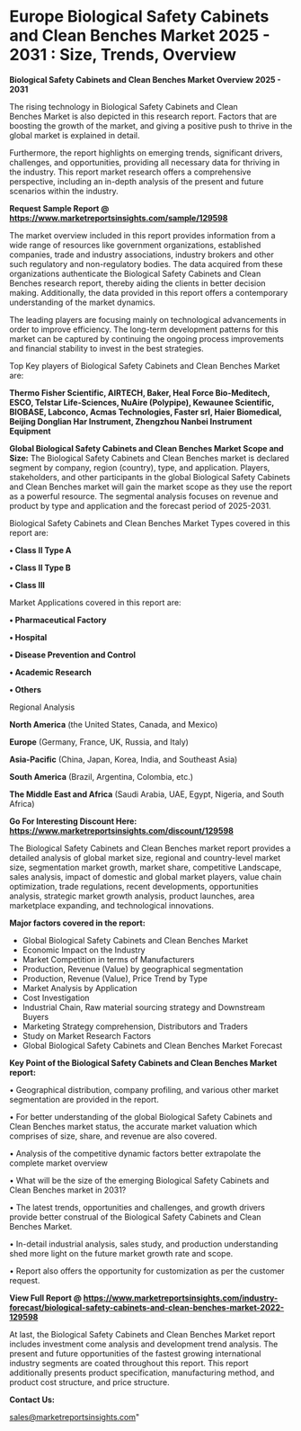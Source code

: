 # Europe Biological Safety Cabinets and Clean Benches Market 2025 - 2031 : Size, Trends, Overview

<Strong> Biological Safety Cabinets and Clean Benches Market Overview 2025 - 2031</strong>

The rising technology in Biological Safety Cabinets and Clean Benches Market is also depicted in this research report. Factors that are boosting the growth of the market, and giving a positive push to thrive in the global market is explained in detail.

Furthermore, the report highlights on emerging trends, significant drivers, challenges, and opportunities, providing all necessary data for thriving in the industry. This report market research offers a comprehensive perspective, including an in-depth analysis of the present and future scenarios within the industry.

<strong>Request Sample Report @ <a href=https://www.marketreportsinsights.com/sample/129598>https://www.marketreportsinsights.com/sample/129598</a></strong>

The market overview included in this report provides information from a wide range of resources like government organizations, established companies, trade and industry associations, industry brokers and other such regulatory and non-regulatory bodies. The data acquired from these organizations authenticate the Biological Safety Cabinets and Clean Benches research report, thereby aiding the clients in better decision making. Additionally, the data provided in this report offers a contemporary understanding of the market dynamics.

The leading players are focusing mainly on technological advancements in order to improve efficiency. The long-term development patterns for this market can be captured by continuing the ongoing process improvements and financial stability to invest in the best strategies.

Top Key players of Biological Safety Cabinets and Clean Benches Market are:

<strong>Thermo Fisher Scientific, AIRTECH, Baker, Heal Force Bio-Meditech, ESCO, Telstar Life-Sciences, NuAire (Polypipe), Kewaunee Scientific, BIOBASE, Labconco, Acmas Technologies, Faster srl, Haier Biomedical, Beijing Donglian Har Instrument, Zhengzhou Nanbei Instrument Equipment</strong>

<strong><b>Global Biological Safety Cabinets and Clean Benches Market Scope and Size:</b></strong>
The Biological Safety Cabinets and Clean Benches market is declared segment by company, region (country), type, and application. Players, stakeholders, and other participants in the global Biological Safety Cabinets and Clean Benches market will gain the market scope as they use the report as a powerful resource. The segmental analysis focuses on revenue and product by type and application and the forecast period of 2025-2031.

Biological Safety Cabinets and Clean Benches Market Types covered in this report are:

<strong>• Class II Type A

• Class II Type B

• Class III</strong>

Market Applications covered in this report are:

<strong>• Pharmaceutical Factory

• Hospital

• Disease Prevention and Control

• Academic Research

• Others</strong> 

Regional Analysis

<strong>North America</strong> (the United States, Canada, and Mexico)

<strong>Europe</strong> (Germany, France, UK, Russia, and Italy)

<strong>Asia-Pacific</strong> (China, Japan, Korea, India, and Southeast Asia)

<strong>South America</strong> (Brazil, Argentina, Colombia, etc.)

<strong>The Middle East and Africa</strong> (Saudi Arabia, UAE, Egypt, Nigeria, and South Africa)

<strong>Go For Interesting Discount Here: <a href=https://www.marketreportsinsights.com/discount/129598>https://www.marketreportsinsights.com/discount/129598</a></strong>

The Biological Safety Cabinets and Clean Benches market report provides a detailed analysis of global market size, regional and country-level market size, segmentation market growth, market share, competitive Landscape, sales analysis, impact of domestic and global market players, value chain optimization, trade regulations, recent developments, opportunities analysis, strategic market growth analysis, product launches, area marketplace expanding, and technological innovations.

<strong><b>Major factors covered in the report:</b></strong>
<ul>
  <li>Global Biological Safety Cabinets and Clean Benches Market </li>
  <li>Economic Impact on the Industry</li>
  <li>Market Competition in terms of Manufacturers</li>
  <li>Production, Revenue (Value) by geographical segmentation</li>
  <li>Production, Revenue (Value), Price Trend by Type</li>
  <li>Market Analysis by Application</li>
  <li>Cost Investigation</li>
  <li>Industrial Chain, Raw material sourcing strategy and Downstream Buyers</li>
  <li>Marketing Strategy comprehension, Distributors and Traders</li>
  <li>Study on Market Research Factors</li>
  <li>Global Biological Safety Cabinets and Clean Benches Market Forecast</li>
</ul>

<strong><b>Key Point of the Biological Safety Cabinets and Clean Benches Market report:</b></strong>

• Geographical distribution, company profiling, and various other market segmentation are provided in the report.

• For better understanding of the global Biological Safety Cabinets and Clean Benches market status, the accurate market valuation which comprises of size, share, and revenue are also covered.

• Analysis of the competitive dynamic factors better extrapolate the complete market overview

• What will be the size of the emerging Biological Safety Cabinets and Clean Benches market in 2031?

• The latest trends, opportunities and challenges, and growth drivers provide better construal of the Biological Safety Cabinets and Clean Benches Market.

• In-detail industrial analysis, sales study, and production understanding shed more light on the future market growth rate and scope.

• Report also offers the opportunity for customization as per the customer request.

<strong><b>View Full Report @ <a href=https://www.marketreportsinsights.com/industry-forecast/biological-safety-cabinets-and-clean-benches-market-2022-129598>https://www.marketreportsinsights.com/industry-forecast/biological-safety-cabinets-and-clean-benches-market-2022-129598</a></b></strong>


At last, the Biological Safety Cabinets and Clean Benches Market report includes investment come analysis and development trend analysis. The present and future opportunities of the fastest growing international industry segments are coated throughout this report. This report additionally presents product specification, manufacturing method, and product cost structure, and price structure.

<strong>Contact Us:</strong>

sales@marketreportsinsights.com"
